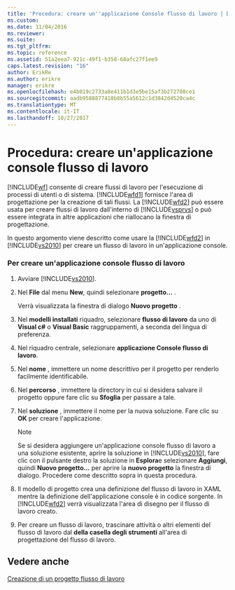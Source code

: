 ```yaml
---
title: 'Procedura: creare un''applicazione Console flusso di lavoro | Documenti Microsoft'
ms.custom: 
ms.date: 11/04/2016
ms.reviewer: 
ms.suite: 
ms.tgt_pltfrm: 
ms.topic: reference
ms.assetid: 51a2eea7-921c-49f1-b358-68afc27f1ee9
caps.latest.revision: "16"
author: ErikRe
ms.author: erikre
manager: erikre
ms.openlocfilehash: e4b019c2733a8e411b1d3e5be15af3b272708ce1
ms.sourcegitcommit: aadb9588877418b8b55a5612c1d3842d4520ca4c
ms.translationtype: MT
ms.contentlocale: it-IT
ms.lasthandoff: 10/27/2017
---
```

# <a name="how-to-create-a-workflow-console-application"></a>Procedura: creare un'applicazione console flusso di lavoro
[!INCLUDE[wf](../workflow-designer/includes/wf_md.md)] consente di creare flussi di lavoro per l'esecuzione di processi di utenti o di sistema. [!INCLUDE[wfd1](../workflow-designer/includes/wfd1_md.md)] fornisce l'area di progettazione per la creazione di tali flussi. La [!INCLUDE[wfd2](../workflow-designer/includes/wfd2_md.md)] può essere usata per creare flussi di lavoro dall'interno di [!INCLUDE[vsprvs](../code-quality/includes/vsprvs_md.md)] o può essere integrata in altre applicazioni che riallocano la finestra di progettazione.  
  
 In questo argomento viene descritto come usare la [!INCLUDE[wfd2](../workflow-designer/includes/wfd2_md.md)] in [!INCLUDE[vs2010](../misc/includes/vs2010_md.md)] per creare un flusso di lavoro in un'applicazione console.  
  
### <a name="to-create-a-workflow-console-application"></a>Per creare un'applicazione console flusso di lavoro  
  
1.  Avviare [!INCLUDE[vs2010](../misc/includes/vs2010_md.md)].  
  
2.  Nel **File** dal menu **New**, quindi selezionare **progetto...** .  
  
     Verrà visualizzata la finestra di dialogo **Nuovo progetto** .  
  
3.  Nel **modelli installati** riquadro, selezionare **flusso di lavoro** da uno di **Visual c#** o **Visual Basic** raggruppamenti, a seconda del lingua di preferenza.  
  
4.  Nel riquadro centrale, selezionare **applicazione Console flusso di lavoro**.  
  
5.  Nel **nome** , immettere un nome descrittivo per il progetto per renderlo facilmente identificabile.  
  
6.  Nel **percorso** , immettere la directory in cui si desidera salvare il progetto oppure fare clic su **Sfoglia** per passare a tale.  
  
7.  Nel **soluzione** , immettere il nome per la nuova soluzione. Fare clic su **OK** per creare l'applicazione.  
  
    > [!NOTE]
    >  Se si desidera aggiungere un'applicazione console flusso di lavoro a una soluzione esistente, aprire la soluzione in [!INCLUDE[vs2010](../misc/includes/vs2010_md.md)], fare clic con il pulsante destro la soluzione in **Esplora**e selezionare **Aggiungi**, quindi  **Nuovo progetto...**  per aprire la **nuovo progetto** la finestra di dialogo. Procedere come descritto sopra in questa procedura.  
  
8.  Il modello di progetto crea una definizione del flusso di lavoro in XAML mentre la definizione dell'applicazione console è in codice sorgente. In [!INCLUDE[wfd2](../workflow-designer/includes/wfd2_md.md)] verrà visualizzata l'area di disegno per il flusso di lavoro creato.  
  
9. Per creare un flusso di lavoro, trascinare attività o altri elementi del flusso di lavoro dal **della casella degli strumenti** all'area di progettazione del flusso di lavoro.  
  
## <a name="see-also"></a>Vedere anche  
 [Creazione di un progetto flusso di lavoro](../workflow-designer/creating-a-workflow-project.md)